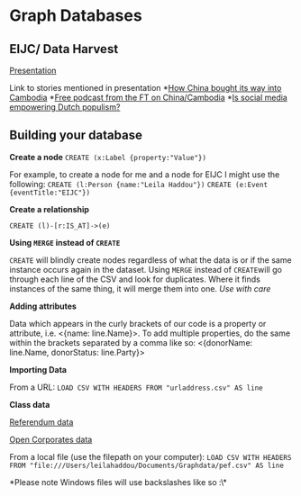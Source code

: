 # Graph Databases 

## EIJC/ Data Harvest

[Presentation](https://docs.google.com/presentation/d/1fR0-s6XQ3SrJuHJdV-6ZgqqdsXUAqXz6FUeSupWiDNw/edit?usp=sharing) 

Link to stories mentioned in presentation
*[How China bought its way into Cambodia](https://www.ft.com/content/23968248-43a0-11e6-b22f-79eb4891c97d)
*[Free podcast from the FT on China/Cambodia](https://www.acast.com/ft-investigations/cambodiafallsforchinascorporateembrace?autoplay?autoplay)
*[Is social media empowering Dutch populism?](https://www.ft.com/content/b1830ac2-07f4-11e7-97d1-5e720a26771b)

## Building your database

**Create a node**
```CREATE (x:Label {property:"Value"})```

For example, to create a node for me and a node for EIJC I might use the following:
```CREATE (l:Person {name:"Leila Haddou"})```
```CREATE (e:Event {eventTitle:"EIJC"})```

**Create a relationship**

```CREATE (l)-[r:IS_AT]->(e)```


**Using ```MERGE``` instead of ```CREATE```**

```CREATE``` will blindly create nodes regardless of what the data is or if the same instance occurs again in the dataset.
Using ```MERGE``` instead of ```CREATE```will go through each line of the CSV and look for duplicates. Where it finds instances of the same thing, it will merge them into one. *Use with care* 

**Adding attributes**

Data which appears in the curly brackets of our code is a property or attribute, i.e. <{name: line.Name}>. To add multiple properties, do the same within the brackets separated by a comma like so: <{donorName: line.Name, donorStatus: line.Party}>

**Importing Data**

From a URL: ```LOAD CSV WITH HEADERS FROM "urladdress.csv" AS line```

**Class data**

[Referendum data](https://raw.githubusercontent.com/leilahaddou/leilahaddou.github.io/master/neo4j-tutorial/brexit-donations.csv)

[Open Corporates data](https://raw.githubusercontent.com/leilahaddou/leilahaddou.github.io/master/neo4j-tutorial/brexit-donations-officers.csv)

From a local file (use the filepath on your computer): ```LOAD CSV WITH HEADERS FROM "file:///Users/leilahaddou/Documents/Graphdata/pef.csv" AS line```

*Please note Windows files will use backslashes like so :\\\*



